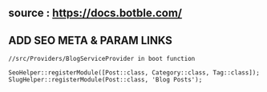 ## source : https://docs.botble.com/
## ADD SEO META & PARAM LINKS 
```
//src/Providers/BlogServiceProvider in boot function

SeoHelper::registerModule([Post::class, Category::class, Tag::class]);
SlugHelper::registerModule(Post::class, 'Blog Posts');
```
    
